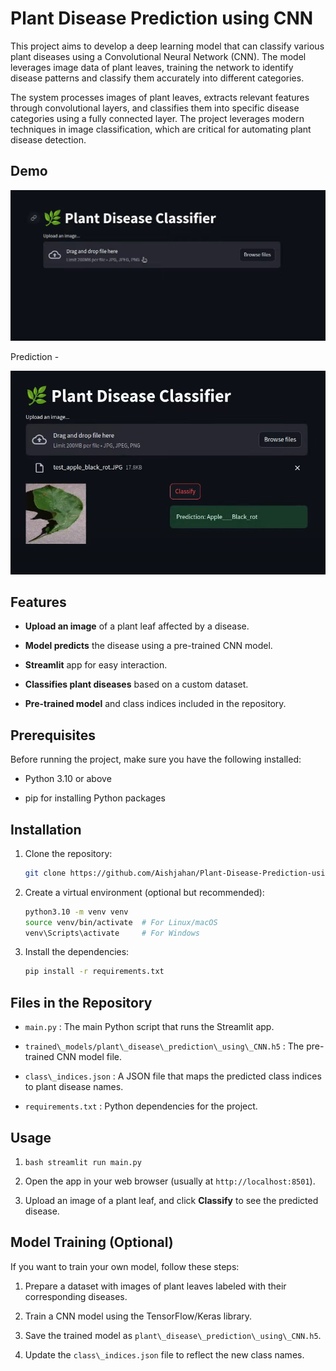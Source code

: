 Plant Disease Prediction using CNN
==================================

This project aims to develop a deep learning model that can classify various plant diseases using a Convolutional Neural Network (CNN). The model leverages image data of plant leaves, training the network to identify disease patterns and classify them accurately into different categories.

The system processes images of plant leaves, extracts relevant features through convolutional layers, and classifies them into specific disease categories using a fully connected layer. The project leverages modern techniques in image classification, which are critical for automating plant disease detection.

Demo
-----

![Plant Disease Classification Model](Screenshot%202024-12-03%20125238.png)

Prediction - 

![Plant Disease Classification Model](Screenshot%202024-12-03%20125257.png)



Features
--------

*   **Upload an image** of a plant leaf affected by a disease.
    
*   **Model predicts** the disease using a pre-trained CNN model.
    
*   **Streamlit** app for easy interaction.
    
*   **Classifies plant diseases** based on a custom dataset.
    
*   **Pre-trained model** and class indices included in the repository.
    

Prerequisites
-------------

Before running the project, make sure you have the following installed:

*   Python 3.10 or above
    
*   pip for installing Python packages
    

Installation
------------

1.  Clone the repository:
    ```bash
    git clone https://github.com/Aishjahan/Plant-Disease-Prediction-using-CNN.git
    ```
    
2.  Create a virtual environment (optional but recommended):
    ```bash
    python3.10 -m venv venv
    source venv/bin/activate  # For Linux/macOS
    venv\Scripts\activate     # For Windows  
    ```

3. Install the dependencies:
   ```bash
   pip install -r requirements.txt
   ```

Files in the Repository
-----------------------

*   `main.py` : The main Python script that runs the Streamlit app.
    
*   `trained\_models/plant\_disease\_prediction\_using\_CNN.h5` : The pre-trained CNN model file.
    
*   `class\_indices.json` : A JSON file that maps the predicted class indices to plant disease names.
    
*   `requirements.txt` : Python dependencies for the project.
    

Usage
-----

1. ```bash streamlit run main.py```
    
2.  Open the app in your web browser (usually at `http://localhost:8501`).
    
3.  Upload an image of a plant leaf, and click **Classify** to see the predicted disease.
    

Model Training (Optional)
-------------------------

If you want to train your own model, follow these steps:

1.  Prepare a dataset with images of plant leaves labeled with their corresponding diseases.
    
2.  Train a CNN model using the TensorFlow/Keras library.
    
3.  Save the trained model as `plant\_disease\_prediction\_using\_CNN.h5`.
    
4.  Update the `class\_indices.json` file to reflect the new class names.
